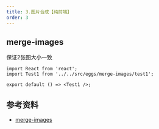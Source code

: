 ```yaml
---
title: 3.图片合成【纯前端】
order: 3
---
```


## merge-images

保证2张图大小一致

```tsx
import React from 'react';
import Test1 from '../../src/eggs/merge-images/test1';

export default () => <Test1 />;
```

## 参考资料

- [merge-images](https://github.com/lukechilds/merge-images)

